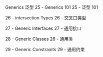Generics   泛型
25 - Generics 101  25 - 泛型 101

26 - intersection Types  26 - 交叉口类型

27 - Generic Interfaces  27 - 通用接口

28 - Generic Classes  28 - 通用类

29 - Generic Constraints  29 - 通用约束


